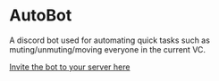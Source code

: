# AutoBot
A discord bot used for automating quick tasks such as muting/unmuting/moving everyone in the current VC.

[Invite the bot to your server here](https://discord.com/oauth2/authorize?client_id=779723572968816663&permissions=8&scope=bot)
